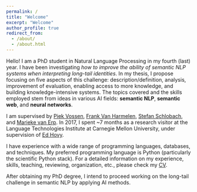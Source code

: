 ```yaml
---
permalink: /
title: "Welcome"
excerpt: "Welcome"
author_profile: true
redirect_from: 
  - /about/
  - /about.html
---
```


Hello! I am a PhD student in Natural Language Processing in my fourth (last) year.  I have been investigating *how to improve the ability of semantic NLP systems when interpreting long-tail identities*. In my thesis, I propose focusing on five aspects of this challenge: description/definition, analysis, improvement of evaluation, enabling access to more knowledge, and building knowledge-intensive systems. The topics covered and the skills employed stem from ideas in various AI fields: **semantic NLP**, **semantic web**, and **neural networks**.

I am supervised by <a href="http://vossen.info/">Piek Vossen</a>, <a href="https://www.cs.vu.nl/~frank.van.harmelen/">Frank Van Harmelen</a>, <a href="http://www.few.vu.nl/~schlobac/">Stefan Schlobach</a>, and <a href="https://mariekevanerp.com/">Marieke van Erp</a>.
In 2017, I spent ~7 months as a research visitor at the Language Technologies Institute at Carnegie Mellon University, under supervision of <a href="https://www.cs.cmu.edu/~hovy/">Ed Hovy</a>.

I have experience with a wide range of programming languages, databases, and techniques. My preferred programming language is Python (particularly the scientific Python stack). For a detailed information on my experience, skills, teaching, reviewing, organization, etc., please check my <a href="/files/CV.pdf">CV</a>.

After obtaining my PhD degree, I intend to proceed working on the long-tail challenge in semantic NLP by applying AI methods. 

